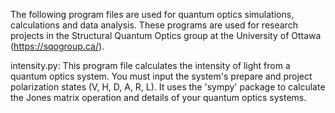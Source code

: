 The following program files are used for quantum optics simulations, calculations and data analysis.
These programs are used for research projects in the Structural Quantum Optics group at the University of Ottawa (https://sqogroup.ca/).

intensity.py:
This program file calculates the intensity of light from a quantum optics system.
You must input the system's prepare and project polarization states (V, H, D, A, R, L).
It uses the 'sympy' package to calculate the Jones matrix operation and details of your quantum optics systems.
